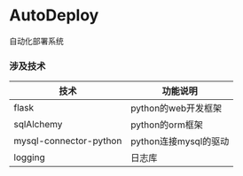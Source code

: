 # AutoDeploy
自动化部署系统

### 涉及技术

技术|功能说明
----|------|
flask|python的web开发框架  
sqlAlchemy|python的orm框架      
mysql-connector-python|python连接mysql的驱动
logging|日志库             
